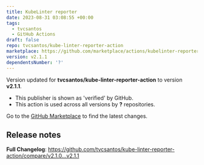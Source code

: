 ```yaml
---
title: KubeLinter reporter
date: 2023-08-31 03:08:55 +00:00
tags:
  - tvcsantos
  - GitHub Actions
draft: false
repo: tvcsantos/kube-linter-reporter-action
marketplace: https://github.com/marketplace/actions/kubelinter-reporter
version: v2.1.1
dependentsNumber: '?'
---
```



Version updated for **tvcsantos/kube-linter-reporter-action** to version **v2.1.1**.
- This publisher is shown as 'verified' by GitHub.
- This action is used across all versions by **?** repositories.

Go to the [GitHub Marketplace](https://github.com/marketplace/actions/kubelinter-reporter) to find the latest changes.

## Release notes

**Full Changelog**: https://github.com/tvcsantos/kube-linter-reporter-action/compare/v2.1.0...v2.1.1
